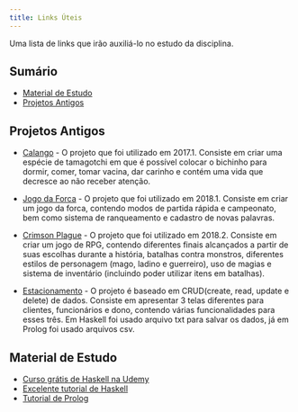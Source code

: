 ```yaml
---
title: Links Úteis
---
```


Uma lista de links que irão auxiliá-lo no estudo da disciplina.

## Sumário

- [Material de Estudo](#material-de-estudo)
- [Projetos Antigos](#projetos-antigos)

## Projetos Antigos

- [Calango](https://github.com/JuanBarros2/Calango) - O projeto que foi utilizado em 2017.1. Consiste em criar uma espécie de tamagotchi em que é possível colocar o bichinho para dormir, comer, tomar vacina, dar carinho e contém uma vida que decresce ao não receber atenção.

- [Jogo da Forca](https://github.com/JRobsonJr/ProjetoPLP) - O projeto que foi utilizado em 2018.1. Consiste em criar um jogo da forca, contendo modos de partida rápida e campeonato, bem como sistema de ranqueamento e cadastro de novas palavras.

- [Crimson Plague](https://github.com/LukeHxH/crimson-plague) - O projeto que foi utilizado em 2018.2. Consiste em criar um jogo de RPG, contendo diferentes finais alcançados a partir de suas escolhas durante a história, batalhas contra monstros, diferentes estilos de personagem (mago, ladino e guerreiro), uso de magias e sistema de inventário (incluindo poder utilizar itens em batalhas).

- [Estacionamento](https://github.com/GuilhermeAureliano/projetosPLP) - O projeto é baseado em CRUD(create, read, update e delete) de dados. Consiste em apresentar 3 telas diferentes para clientes, funcionários e dono, contendo várias funcionalidades para esses três. Em Haskell foi usado arquivo txt para salvar os dados, já em Prolog foi usado arquivos csv. 

## Material de Estudo

- [Curso grátis de Haskell na Udemy](https://www.udemy.com/course/curso-haskell/)
- [Excelente tutorial de Haskell](http://haskell.tailorfontela.com.br/)
- [Tutorial de Prolog](http://www.let.rug.nl/bos/lpn//)
